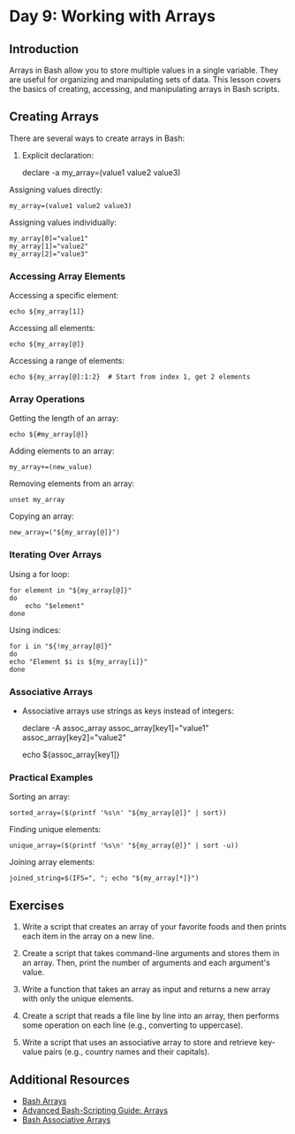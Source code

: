 # Day 9: Working with Arrays

## Introduction

Arrays in Bash allow you to store multiple values in a single variable. They are useful for organizing and manipulating sets of data. This lesson covers the basics of creating, accessing, and manipulating arrays in Bash scripts.

## Creating Arrays

There are several ways to create arrays in Bash:

1. Explicit declaration:
   

    declare -a my_array=(value1 value2 value3)

 Assigning values directly:

    
    my_array=(value1 value2 value3)

Assigning values individually:


    my_array[0]="value1"
    my_array[1]="value2"
    my_array[2]="value3"

### Accessing Array Elements

Accessing a specific element:

    
    echo ${my_array[1]}

Accessing all elements:


    echo ${my_array[@]}

Accessing a range of elements:


    echo ${my_array[@]:1:2}  # Start from index 1, get 2 elements

### Array Operations

Getting the length of an array:

    
    echo ${#my_array[@]}

Adding elements to an array:


    my_array+=(new_value)

Removing elements from an array:

    unset my_array

Copying an array:

    new_array=("${my_array[@]}")

### Iterating Over Arrays

Using a for loop:

    
    for element in "${my_array[@]}"
    do
        echo "$element"
    done

Using indices:

    
    for i in "${!my_array[@]}"
    do
    echo "Element $i is ${my_array[i]}"
    done

### Associative Arrays 
- Associative arrays use strings as keys instead of integers:

    
    declare -A assoc_array
    assoc_array[key1]="value1"
    assoc_array[key2]="value2"
    
    echo ${assoc_array[key1]}

### Practical Examples

Sorting an array:

    
    sorted_array=($(printf '%s\n' "${my_array[@]}" | sort))

Finding unique elements:


    unique_array=($(printf '%s\n' "${my_array[@]}" | sort -u))

Joining array elements:


    joined_string=$(IFS=", "; echo "${my_array[*]}")

## Exercises

1. Write a script that creates an array of your favorite foods and then prints each item in the array on a new line.

2. Create a script that takes command-line arguments and stores them in an array. Then, print the number of arguments and each argument's value.

3. Write a function that takes an array as input and returns a new array with only the unique elements.

4. Create a script that reads a file line by line into an array, then performs some operation on each line (e.g., converting to uppercase).

5. Write a script that uses an associative array to store and retrieve key-value pairs (e.g., country names and their capitals).

## Additional Resources

- [Bash Arrays](https://www.gnu.org/software/bash/manual/html_node/Arrays.html)
- [Advanced Bash-Scripting Guide: Arrays](https://tldp.org/LDP/abs/html/arrays.html)
- [Bash Associative Arrays](https://www.gnu.org/software/bash/manual/html_node/Associative-Arrays.html)